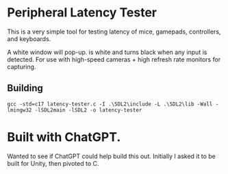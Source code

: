 # Peripheral Latency Tester

This is a very simple tool for testing latency of mice, gamepads, controllers, and keyboards.

A white window will pop-up.  is white and turns black when any input is detected. For use with high-speed cameras + high refresh rate monitors for capturing.

## Building

`gcc -std=c17 latency-tester.c -I .\SDL2\include -L .\SDL2\lib -Wall -lmingw32 -lSDL2main -lSDL2 -o latency-tester`

# Built with ChatGPT.

Wanted to see if ChatGPT could help build this out. Initially I asked it to be built for Unity, then pivoted to C.
